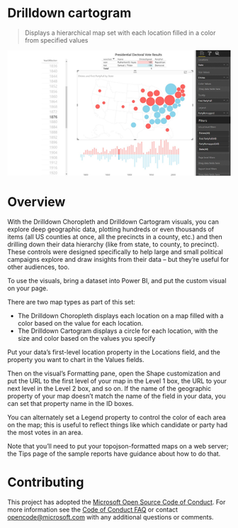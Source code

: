 # Drilldown cartogram

> Displays a hierarchical map set with each location filled in a color from specified values

![ChicletSlicer screenshot](assets/screenshot_1.jpg)

# Overview

With the Drilldown Choropleth and Drilldown Cartogram visuals, you can explore deep geographic data, plotting hundreds or even thousands of items (all US counties at once, all the precincts in a county, etc.) and then drilling down their data hierarchy (like from state, to county, to precinct). These controls were designed specifically to help large and small political campaigns explore and draw insights from their data – but they’re useful for other audiences, too.

To use the visuals, bring a dataset into Power BI, and put the custom visual on your page. 

There are two map types as part of this set: 
- The Drilldown Choropleth displays each location on a map filled with a color based on the value for each location.
- The Drilldown Cartogram displays a circle for each location, with the size and color based on the values you specify

Put your data’s first-level location property in the Locations field, and the property you want to chart in the Values fields.

Then on the visual’s Formatting pane, open the Shape customization and put the URL to the first level of your map in the Level 1 box, the URL to your next level in the Level 2 box, and so on. If the name of the geographic property of your map doesn’t match the name of the field in your data, you can set that property name in the ID boxes.

You can alternately set a Legend property to control the color of each area on the map; this is useful to reflect things like which candidate or party had the most votes in an area.

Note that you’ll need to put your topojson-formatted maps on a web server; the Tips page of the sample reports have guidance about how to do that.

# Contributing

This project has adopted the [Microsoft Open Source Code of Conduct](https://opensource.microsoft.com/codeofconduct/). For more information see the [Code of Conduct FAQ](https://opensource.microsoft.com/codeofconduct/faq/) or contact [opencode@microsoft.com](mailto:opencode@microsoft.com) with any additional questions or comments.
